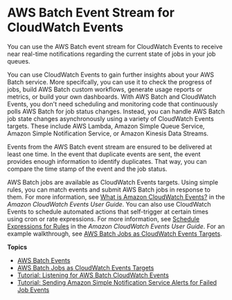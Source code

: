 # AWS Batch Event Stream for CloudWatch Events<a name="cloudwatch_event_stream"></a>

You can use the AWS Batch event stream for CloudWatch Events to receive near real\-time notifications regarding the current state of jobs in your job queues\.

You can use CloudWatch Events to gain further insights about your AWS Batch service\. More specifcally, you can use it to check the progress of jobs, build AWS Batch custom workflows, generate usage reports or metrics, or build your own dashboards\. With AWS Batch and CloudWatch Events, you don't need scheduling and monitoring code that continuously polls AWS Batch for job status changes\. Instead, you can handle AWS Batch job state changes asynchronously using a variety of CloudWatch Events targets\. These include AWS Lambda, Amazon Simple Queue Service, Amazon Simple Notification Service, or Amazon Kinesis Data Streams\.

Events from the AWS Batch event stream are ensured to be delivered at least one time\. In the event that duplicate events are sent, the event provides enough information to identify duplicates\. That way, you can compare the time stamp of the event and the job status\.

AWS Batch jobs are available as CloudWatch Events targets\. Using simple rules, you can match events and submit AWS Batch jobs in response to them\. For more information, see [What is Amazon CloudWatch Events?](https://docs.aws.amazon.com/AmazonCloudWatch/latest/events/WhatIsCloudWatchEvents.html) in the *Amazon CloudWatch Events User Guide*\. You can also use CloudWatch Events to schedule automated actions that self\-trigger at certain times using cron or rate expressions\. For more information, see [Schedule Expressions for Rules](https://docs.aws.amazon.com/AmazonCloudWatch/latest/events/ScheduledEvents.html) in the *Amazon CloudWatch Events User Guide*\. For an example walkthrough, see [AWS Batch Jobs as CloudWatch Events Targets](batch-cwe-target.md)\.

**Topics**
+ [AWS Batch Events](batch_cwe_events.md)
+ [AWS Batch Jobs as CloudWatch Events Targets](batch-cwe-target.md)
+ [Tutorial: Listening for AWS Batch CloudWatch Events](batch_cwet.md)
+ [Tutorial: Sending Amazon Simple Notification Service Alerts for Failed Job Events](batch_sns_tutorial.md)
